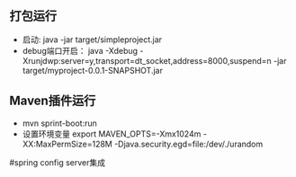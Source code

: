 ## 打包运行
- 启动: java -jar target/simpleproject.jar
- debug端口开启：
    java -Xdebug -Xrunjdwp:server=y,transport=dt_socket,address=8000,suspend=n  -jar target/myproject-0.0.1-SNAPSHOT.jar
    
## Maven插件运行
- mvn sprint-boot:run
- 设置环境变量 export MAVEN_OPTS=-Xmx1024m -XX:MaxPermSize=128M -Djava.security.egd=file:/dev/./urandom


#spring config server集成